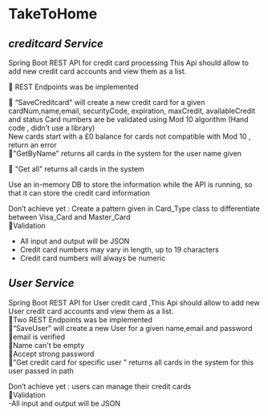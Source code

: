 # TakeToHome

## _creditcard Service_

Spring Boot REST API for credit card processing This Api should allow to add new credit card accounts and view them as a list.  

 REST Endpoints was be implemented  

 “SaveCreditcard" will create a new credit card for a given cardNum,name,email, securityCode, expiration, maxCredit, availableCredit and status
Card numbers are be validated using Mod 10 algorithm (Hand code , didn’t use a library)  
New cards start with a £0 balance
for cards not compatible with Mod 10 , return an error  
 "GetByName" returns all cards in the system for the user name given  

 "Get all" returns all cards in the system    

Use an in-memory DB to store the information while the API is running, so that it can store the credit card information  

Don’t achieve yet : Create a pattern given in Card_Type class to differentiate between Visa_Card and Master_Card  
Validation  
   - All input and output will be JSON  
   - Credit card numbers may vary in length, up to 19 characters  
   - Credit card numbers will always be numeric  

## _User Service_  

Spring Boot REST API for User credit card ,This Api should allow to add new User credit card accounts and view them as a list.  
 Two REST Endpoints was be implemented  
 “SaveUser" will create a new User for a given name,email and password  
email is verified   
 Name can't be empty   
 Accept strong password  
 "Get credit card for specific user " returns all cards in the system for this user passed in path  

Don’t achieve yet : users can manage their credit cards  
Validation  
    -All input and output will be JSON  
